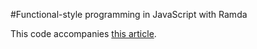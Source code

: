 #Functional-style programming in JavaScript with Ramda

This code accompanies [this article](https://carljohansen.wordpress.com/2019/02/14/functional-style-programming-in-javascript-with-ramda/).
